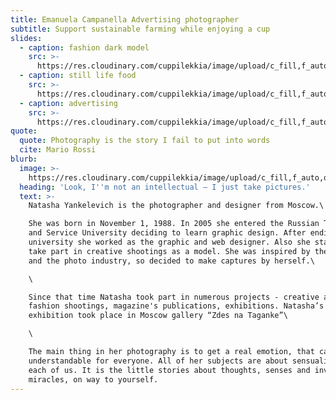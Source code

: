 ```yaml
---
title: Emanuela Campanella Advertising photographer
subtitle: Support sustainable farming while enjoying a cup
slides:
  - caption: fashion dark model
    src: >-
      https://res.cloudinary.com/cuppilekkia/image/upload/c_fill,f_auto,q_auto,w_2000/v1580557096/slides/copertina-face-loiudice_fbgrs7.jpg
  - caption: still life food
    src: >-
      https://res.cloudinary.com/cuppilekkia/image/upload/c_fill,f_auto,q_auto,w_2000/v1580557096/slides/shopping_1200x628_mogduv.jpg
  - caption: advertising
    src: >-
      https://res.cloudinary.com/cuppilekkia/image/upload/c_fill,f_auto,q_auto,w_2000/v1580557097/slides/opzione2_preferisco-l_altra_v8jh5l.jpg
quote:
  quote: Photography is the story I fail to put into words
  cite: Mario Rossi
blurb:
  image: >-
    https://res.cloudinary.com/cuppilekkia/image/upload/c_fill,f_auto,q_auto,w_1000/v1580563948/portfolio/lost%20in%20dreams/IMG_9987_xnwqvk.jpg
  heading: 'Look, I''m not an intellectual – I just take pictures.'
  text: >-
    Natasha Yankelevich is the photographer and designer from Moscow.\

    She was born in November 1, 1988. In 2005 she entered the Russian Tourism
    and Service University deciding to learn graphic design. After ending the
    university she worked as the graphic and web designer. Also she started to
    take part in creative shootings as a model. She was inspired by the process
    and the photo industry, so decided to make captures by herself.\

    \

    Since that time Natasha took part in numerous projects - сreative and
    fashion shootings, magazine's publications, exhibitions. Natasha’s first
    exhibition took place in Moscow gallery “Zdes na Taganke”\

    \

    The main thing in her photography is to get a real emotion, that can be
    understandable for everyone. All of her subjects are about sensuality in
    each of us. It is the little stories about thoughts, senses and invisible
    miracles, on way to yourself.
---
```

